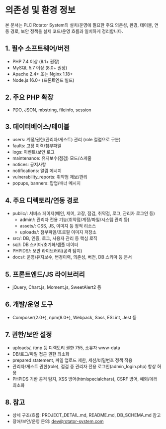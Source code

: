 # 의존성 및 환경 정보

본 문서는 PLC Rotator System의 설치/운영에 필요한 주요 의존성, 환경, 테이블, 연동 경로, 보안 정책을 실제 코드/운영 흐름과 일치하게 정리합니다.

## 1. 필수 소프트웨어/버전
- PHP 7.4 이상 (8.1+ 권장)
- MySQL 5.7 이상 (8.0+ 권장)
- Apache 2.4+ 또는 Nginx 1.18+
- Node.js 16.0+ (프론트엔드 빌드)

## 2. 주요 PHP 확장
- PDO, JSON, mbstring, fileinfo, session

## 3. 데이터베이스/테이블
- users: 계정/권한(관리자/게스트) 관리 (role 컬럼으로 구분)
- faults: 고장 이력/첨부파일
- logs: 이벤트/보안 로그
- maintenance: 유지보수(점검) 모드/스케줄
- notices: 공지사항
- notifications: 알림 메시지
- vulnerability_reports: 취약점 제보/관리
- popups, banners: 팝업/배너 메시지

## 4. 주요 디렉토리/연동 경로
- public/: 서비스 페이지(메인, 제어, 고장, 점검, 취약점, 로그, 관리자 로그인 등)
  - admin/: 관리자 전용 기능(취약점/계정/파일/시스템 관리 등)
  - assets/: CSS, JS, 이미지 등 정적 리소스
  - uploads/: 첨부파일/프로필 이미지 저장소
- src/: DB, 인증, 로그, 사용자 관리 등 핵심 로직
- sql/: DB 스키마/초기화/샘플 데이터
- PHPIDS/: 보안 라이브러리(공격 탐지)
- docs/: 운영/유지보수, 변경이력, 의존성, 버전, DB 스키마 등 문서

## 5. 프론트엔드/JS 라이브러리
- jQuery, Chart.js, Moment.js, SweetAlert2 등

## 6. 개발/운영 도구
- Composer(2.0+), npm(8.0+), Webpack, Sass, ESLint, Jest 등

## 7. 권한/보안 설정
- uploads/, /tmp 등 디렉토리 권한 755, 소유자 www-data
- DB/로그/파일 접근 권한 최소화
- prepared statement, 파일 업로드 제한, 세션/비밀번호 정책 적용
- 관리자/게스트 권한(role), 점검 중 관리자 전용 로그인(admin_login.php) 항상 허용
- PHPIDS 기반 공격 탐지, XSS 방어(htmlspecialchars), CSRF 방어, 예외/에러 최소화

## 8. 참고
- 상세 구조/흐름: PROJECT_DETAIL.md, README.md, DB_SCHEMA.md 참고
- 장애/보안/운영 문의: dev@rotator-system.com 